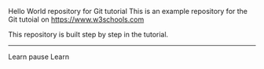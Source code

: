 Hello World repository for Git tutorial
This is an example repository for the Git tutoial on https://www.w3schools.com

This repository is built step by step in the tutorial.


----------------------
Learn pause Learn


